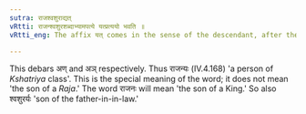 ```yaml
---
sutra: राजश्वशुराद्यत्
vRtti: राजन्श्वशुरशब्दाभ्यामपत्ये यत्प्रत्ययो भवति ॥
vRtti_eng: The affix यत् comes in the sense of the descendant, after the words 'राजन्' and 'श्वशुर.'

---
```

This debars अण् and अञ् respectively. Thus राजन्यः (IV.4.168) 'a person of _Kshatriya_ class'. This is the special meaning of the word; it does not mean 'the son of a _Raja_.' The word राजनः will mean 'the son of a King.' So also श्वशुरर्यः 'son of the father-in-in-law.'